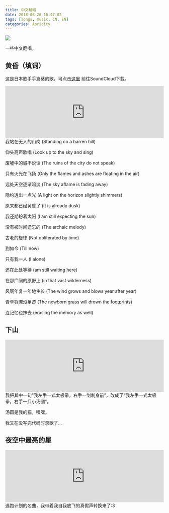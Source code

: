 ```yaml
---
title: 中文翻唱
date: 2018-06-26 16:47:02
tags: [songs, music, CN, EN]
categories: Apricity
---
```




![](https://img.shields.io/badge/Lan-CN-orange)

一些中文翻唱。

<!--more-->

## 黄昏（填词）

这是日本歌手手嶌葵的歌，可点击[这里](https://soundcloud.com/elisastayshere/demo-the-dusk) 前往SoundCloud下载。

<iframe width="100%" height="166" scrolling="no" frameborder="no" allow="autoplay" src="https://w.soundcloud.com/player/?url=https%3A//api.soundcloud.com/tracks/452549886&color=%23ff5500&auto_play=false&hide_related=false&show_comments=true&show_user=true&show_reposts=false&show_teaser=true"></iframe>
我站在无人的山岗 (Standing on a barren hill)

仰头高声歌唱 (Look up to the sky and sing)

废墟中的城不说话 (The ruins of the city do not speak)

只有火光在飞扬 (Only the flames and ashes are floating in the air)

远处天空逐渐暗淡 (The sky aflame is fading away)

隐约透出一点光 (A light on the horizon slightly shimmers)

原来都已经黄昏了 (It is already dusk)

我还期盼着太阳 (I am still expecting the sun)



没有被时间遗忘的 (The archaic melody)

古老的旋律 (Not obliterated by time)

到如今 (Till now)

只有我一人 (I alone)

还在此处等待 (am still waiting here)



在那广阔的原野上 (in that vast wilderness)

风啊年复一年地生长 (The wind grows and blows year after year)

青草将淹没足迹 (The newborn grass will drown the footprints)

连记忆也抹去 (erasing the memory as well)



## 下山

<iframe width="100%" height="166" scrolling="no" frameborder="no" allow="autoplay" src="https://w.soundcloud.com/player/?url=https%3A//api.soundcloud.com/tracks/730651546&color=%23ff5500&auto_play=false&hide_related=false&show_comments=true&show_user=true&show_reposts=false&show_teaser=true"></iframe>
我把其中一句“我左手一式太极拳，右手一剑刺身前”，改成了“我左手一式太极拳，右手一只小汤圆”。

汤圆是我的猫，嘿嘿。

我又在没写完代码时录歌了…

## 夜空中最亮的星

<iframe width="100%" height="166" scrolling="no" frameborder="no" allow="autoplay" src="https://w.soundcloud.com/player/?url=https%3A//api.soundcloud.com/tracks/706405465&color=%236c7597&auto_play=false&hide_related=false&show_comments=true&show_user=true&show_reposts=false&show_teaser=true"></iframe>
逃跑计划的名曲，我带着我自我放飞的真假声转换来了:3

